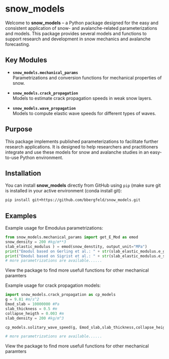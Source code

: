 # snow_models

Welcome to **snow_models** – a Python package designed for the easy and consistent application of snow- and avalanche-related parameterizations and models. This package provides several models and functions to support research and development in snow mechanics and avalanche forecasting.

## Key Modules

- **`snow_models.mechanical_params`**  
  Parametrizations and conversion functions for mechanical properties of snow.

- **`snow_models.crack_propagation`**  
  Models to estimate crack propagation speeds in weak snow layers.

- **`snow_models.wave_propagation`**  
  Models to compute elastic wave speeds for different types of waves.

## Purpose

This package implements published parameterizations to facilitate further research applications. It is designed to help researchers and practitioners integrate and use these models for snow and avalanche studies in an easy-to-use Python environment.

## Installation

You can install **snow_models** directly from GitHub using `pip`
(make sure git is installed in your active environment (conda install git):

```bash
pip install git+https://github.com/bbergfeld/snow_models.git
```

## Examples

Example usage for Emodulus parametrizations:
```python
from snow_models.mechanical_params import get_E_Mod as emod
snow_density = 200 #kg/m**3
slab_elastic_modulus ) = emod(snow_denstity, output_unit="MPa")
print("Emodul based on Gerling et al.: " + str(slab_elastic_modulus.e_gerling_2017_AC)))  # provides the elastic modulus based on the parametrization by Gerling et al 2017
print("Emodul based on Sigrist et al.: " + str(slab_elastic_modulus.e_sigrist_2006)))  # provides the elastic modulus based on the parametrization by Sigrist et al 2006
# more parametrizations are available......
```
View the package to find more usefull functions for other mechanical paramters


Example usage for crack propagation models:
```python
import snow_models.crack_propagation as cp_models
g = 9.81 #m/s^2
Emod_slab = 10000000 #Pa
slab_thickness = 0.5 #m
collapse_heigth = 0.003 #m
slab_density = 200 #kg/m^3

cp_models.solitary_wave_speed(g, Emod_slab,slab_thickness,collapse_heigth,slab_density)

# more parametrizations are available......
```
View the package to find more usefull functions for other mechanical paramters

